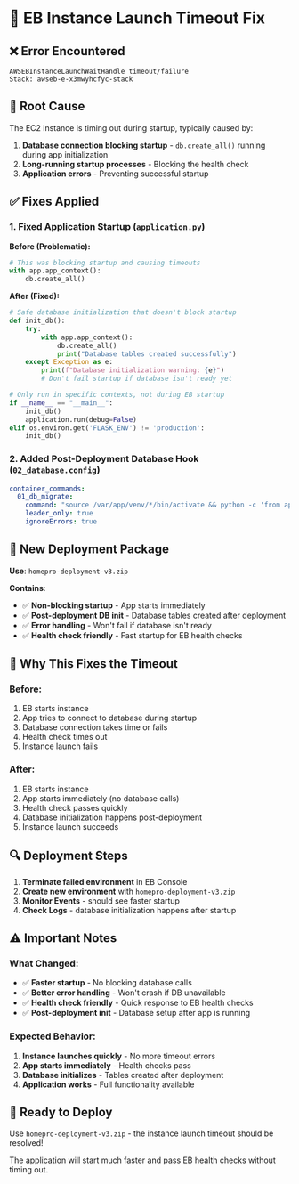 # 🔧 EB Instance Launch Timeout Fix

## ❌ **Error Encountered**
```
AWSEBInstanceLaunchWaitHandle timeout/failure
Stack: awseb-e-x3mwyhcfyc-stack
```

## 🎯 **Root Cause**
The EC2 instance is timing out during startup, typically caused by:
1. **Database connection blocking startup** - `db.create_all()` running during app initialization
2. **Long-running startup processes** - Blocking the health check
3. **Application errors** - Preventing successful startup

## ✅ **Fixes Applied**

### **1. Fixed Application Startup (`application.py`)**

**Before (Problematic):**
```python
# This was blocking startup and causing timeouts
with app.app_context():
    db.create_all()
```

**After (Fixed):**
```python
# Safe database initialization that doesn't block startup
def init_db():
    try:
        with app.app_context():
            db.create_all()
            print("Database tables created successfully")
    except Exception as e:
        print(f"Database initialization warning: {e}")
        # Don't fail startup if database isn't ready yet

# Only run in specific contexts, not during EB startup
if __name__ == "__main__":
    init_db()
    application.run(debug=False)
elif os.environ.get('FLASK_ENV') != 'production':
    init_db()
```

### **2. Added Post-Deployment Database Hook (`02_database.config`)**
```yaml
container_commands:
  01_db_migrate:
    command: "source /var/app/venv/*/bin/activate && python -c 'from application import app, db; app.app_context().push(); db.create_all(); print(\"Database initialized\")'"
    leader_only: true
    ignoreErrors: true
```

## 🚀 **New Deployment Package**

**Use**: `homepro-deployment-v3.zip`

**Contains**:
- ✅ **Non-blocking startup** - App starts immediately
- ✅ **Post-deployment DB init** - Database tables created after deployment
- ✅ **Error handling** - Won't fail if database isn't ready
- ✅ **Health check friendly** - Fast startup for EB health checks

## 🎯 **Why This Fixes the Timeout**

### **Before**:
1. EB starts instance
2. App tries to connect to database during startup
3. Database connection takes time or fails
4. Health check times out
5. Instance launch fails

### **After**:
1. EB starts instance
2. App starts immediately (no database calls)
3. Health check passes quickly
4. Database initialization happens post-deployment
5. Instance launch succeeds

## 🔍 **Deployment Steps**

1. **Terminate failed environment** in EB Console
2. **Create new environment** with `homepro-deployment-v3.zip`
3. **Monitor Events** - should see faster startup
4. **Check Logs** - database initialization happens after startup

## ⚠️ **Important Notes**

### **What Changed**:
- ✅ **Faster startup** - No blocking database calls
- ✅ **Better error handling** - Won't crash if DB unavailable
- ✅ **Health check friendly** - Quick response to EB health checks
- ✅ **Post-deployment init** - Database setup after app is running

### **Expected Behavior**:
1. **Instance launches quickly** - No more timeout errors
2. **App starts immediately** - Health checks pass
3. **Database initializes** - Tables created after deployment
4. **Application works** - Full functionality available

## 🎉 **Ready to Deploy**

Use `homepro-deployment-v3.zip` - the instance launch timeout should be resolved!

The application will start much faster and pass EB health checks without timing out.